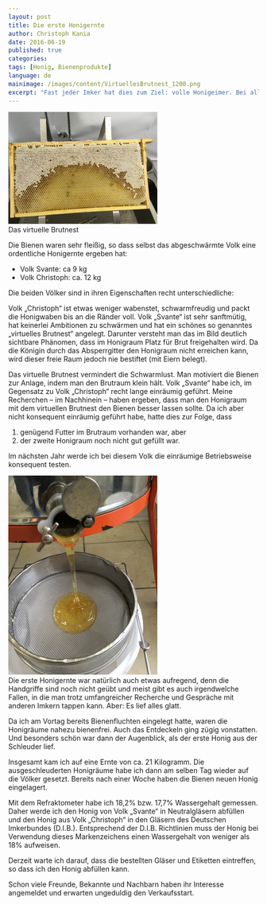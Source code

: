 ```yaml
---
layout: post
title: Die erste Honigernte
author: Christoph Kania
date: 2016-06-19
published: true
categories:
tags: [Honig, Bienenprodukte]
language: de
mainimage: /images/content/VirtuellesBrutnest_1200.png
excerpt: "Fast jeder Imker hat dies zum Ziel: volle Honigeimer. Bei aller Liebe zur Natur ist es doch erfreulich, leckeren Honig von den eigenen Bienen zu bekommen."
---
```


<div class="imageright" style="max-width:300px;"><img class="img-responsive img-rounded" src="/images/content/VirtuellesBrutnest_600.png" alt="Schwarm" />Das virtuelle Brutnest</div>

Die Bienen waren sehr fleißig, so dass selbst das abgeschwärmte Volk eine ordentliche Honigernte ergeben hat:

* Volk Svante: ca 9 kg
* Volk Christoph: ca. 12 kg

Die beiden Völker sind in ihren Eigenschaften recht unterschiedliche:

Volk „Christoph“ ist etwas weniger wabenstet, schwarmfreudig und packt die Honigwaben bis an die Ränder voll. Volk „Svante“ ist sehr sanftmütig, hat keinerlei Ambitionen zu schwärmen und hat ein schönes so genanntes „virtuelles Brutnest“ angelegt. Darunter versteht man das im Bild deutlich sichtbare Phänomen, dass im Honigraum Platz für Brut freigehalten wird. Da die Königin durch das Absperrgitter den Honigraum nicht erreichen kann, wird dieser freie Raum jedoch nie bestiftet (mit Eiern belegt).

Das virtuelle Brutnest vermindert die Schwarmlust. Man motiviert die Bienen zur Anlage, indem man den Brutraum klein hält. Volk „Svante“ habe ich, im Gegensatz zu Volk „Christoph“ recht lange einräumig geführt. Meine Recherchen – im Nachhinein – haben ergeben, dass man den Honigraum mit dem virtuellen Brutnest den Bienen besser lassen sollte. Da ich aber nicht konsequent einräumig geführt habe, hatte dies zur Folge, dass 

1. genügend Futter im Brutraum vorhanden war, aber
2. der zweite Honigraum noch nicht gut gefüllt war.

Im nächsten Jahr werde ich bei diesem Volk die einräumige Betriebsweise konsequent testen.

<div class="imageleft" style="max-width:300px;"><img class="img-responsive img-rounded" src="/images/content/Honigschleuder_600.png" alt="Schwarm" /></div>Die erste Honigernte war natürlich auch etwas aufregend, denn die Handgriffe sind noch nicht geübt und meist gibt es auch irgendwelche Fallen, in die man trotz umfangreicher Recherche und Gespräche mit anderen Imkern tappen kann. Aber: Es lief alles glatt.

Da ich am Vortag bereits Bienenfluchten eingelegt hatte, waren die Honigräume nahezu bienenfrei. Auch das Entdeckeln ging zügig vonstatten. Und besonders schön war dann der Augenblick, als der erste Honig aus der Schleuder lief.

Insgesamt kam ich auf eine Ernte von ca. 21 Kilogramm. Die ausgeschleuderten Honigräume habe ich dann am selben Tag wieder auf die Völker gesetzt. Bereits nach einer Woche haben die Bienen neuen Honig eingelagert.

Mit dem Refraktometer habe ich 18,2% bzw. 17,7% Wassergehalt gemessen. Daher werde ich den Honig von Volk „Svante“ in Neutralgläsern abfüllen und den Honig aus Volk „Christoph“ in den Gläsern des Deutschen Imkerbundes (D.I.B.). Entsprechend der D.I.B. Richtlinien muss der Honig bei Verwendung dieses Markenzeichens einen Wassergehalt von weniger als 18% aufweisen.

Derzeit warte ich darauf, dass die bestellten Gläser und Etiketten eintreffen, so dass ich den Honig abfüllen kann. 

Schon viele Freunde, Bekannte und Nachbarn haben ihr Interesse angemeldet und erwarten ungeduldig den Verkaufsstart.